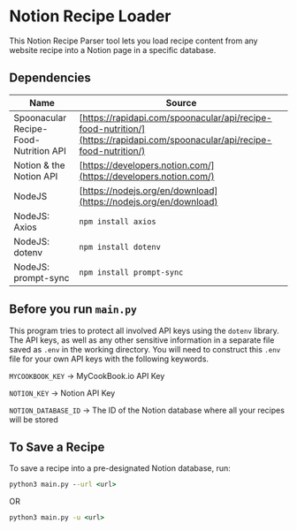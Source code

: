 # Notion Recipe Loader

This Notion Recipe Parser tool lets you load recipe content from any website recipe into a Notion page in a specific database.

## Dependencies

| Name | Source |
| ---- | ---- |
| Spoonacular Recipe-Food-Nutrition API | [https://rapidapi.com/spoonacular/api/recipe-food-nutrition/](https://rapidapi.com/spoonacular/api/recipe-food-nutrition/) |
|Notion & the Notion API | [https://developers.notion.com/](https://developers.notion.com/) |
| NodeJS | [https://nodejs.org/en/download](https://nodejs.org/en/download) |
| NodeJS: Axios | `npm install axios` |
| NodeJS: dotenv | `npm install dotenv` |
| NodeJS: prompt-sync | `npm install prompt-sync` |

## Before you run `main.py`

This program tries to protect all involved API keys using the `dotenv` library. The API keys, as well as any other sensitive information in a separate file saved as `.env` in the working directory. You will need to construct this `.env` file for your own API keys with the following keywords.

`MYCOOKBOOK_KEY` &rarr; MyCookBook.io API Key

`NOTION_KEY` &rarr; Notion API Key

`NOTION_DATABASE_ID` &rarr; The ID of the Notion database where all your recipes will be stored

## To Save a Recipe

To save a recipe into a pre-designated Notion database, run:

```cmd
python3 main.py --url <url>
```

OR

```cmd
python3 main.py -u <url>
```
